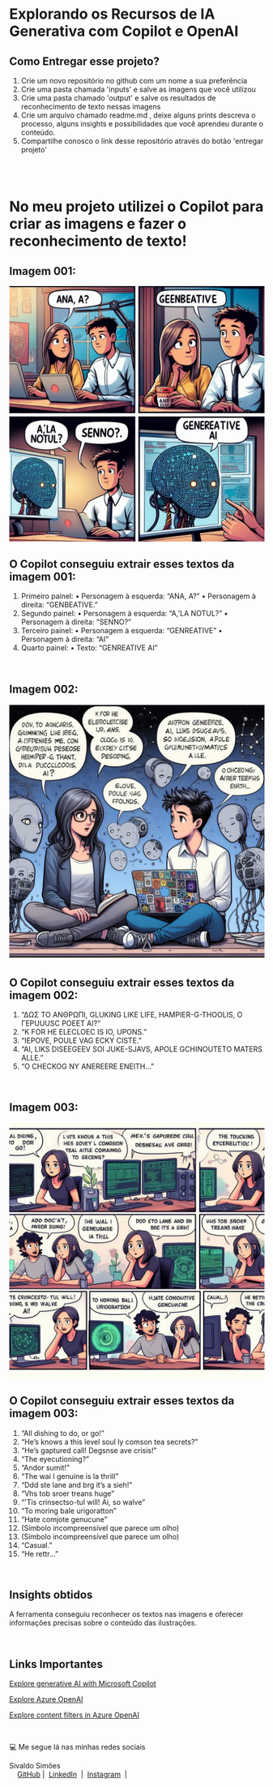 # Explorando os Recursos de IA Generativa com Copilot e OpenAI

## Como Entregar esse projeto?

1. Crie um novo repositório no github com um nome a sua preferência
2. Crie uma pasta chamada 'inputs' e salve as imagens que você utilizou
3. Crie uma pasta chamado 'output' e salve os resultados de reconhecimento de texto nessas imagens
4. Crie um arquivo chamado readme.md , deixe alguns prints descreva o processo, alguns insights e possibilidades que você aprendeu durante o conteúdo.
5. Compartilhe conosco o link desse repositório através do botão 'entregar projeto'

<br>

<br>

# No meu projeto utilizei o Copilot para criar as imagens e fazer o reconhecimento de texto!

## Imagem 001:

<img src="inputs/Imagem 001.jpg"/>

## O Copilot conseguiu extrair esses textos da imagem 001:

1. Primeiro painel:
   • Personagem à esquerda: “ANA, A?”
   • Personagem à direita: “GENBEATIVE.”
2. Segundo painel:
   • Personagem à esquerda: “A,'LA NOTUL?”
   • Personagem à direita: “SENNO?”
3. Terceiro painel:
   • Personagem à esquerda: “GENREATIVE”
   • Personagem à direita: “AI”
4. Quarto painel:
   • Texto: “GENREATIVE AI”

<br>

## Imagem 002:

<img src="inputs/Imagem 002.jpg"/>

## O Copilot conseguiu extrair esses textos da imagem 002:

1. “ΔΩΣ ΤΟ ΑΝΘΡΩΠΙ, GLUKING LIKE LIFE, HAMPIER-G-THOOLIS, Ο ΓEPUUUSC POEET AI?”
2. “K FOR HE ELECLOEC IS IO, UPONS.”
3. “IEPOVE, POULE VAG ECKY CISTE.”
4. “AI, LIKS DISEEGEEV SOI JUKE-SJAVS, APOLE GCHINOUTETO MATERS ALLE.”
5. “O CHECKOG NY ANEREERE ENEITH…”

<br>

## Imagem 003:

<img src="inputs/Imagem 003.jpg"/>

## O Copilot conseguiu extrair esses textos da imagem 003:

1. “All dishing to do, or go!”
2. “He’s knows a this level soul ly comson tea secrets?”
3. “He’s gaptured call! Degsnse ave crisis!”
4. “The eyecutioning?”
5. “Andor sumit!”
6. “The wai I genuine is la thrill”
7. “Ddd ste lane and brg it’s a sieh!”
8. “Vhs tob sroer treans huge”
9. “'Tis crinsectso-tul will! Ai, so walve”
10. “To moring bale urigoratton”
11. “Hate comjote genucune”
12. (Símbolo incompreensível que parece um olho)
13. (Símbolo incompreensível que parece um olho)
14. “Casual.”
15. “He rettr…”

<br>

## Insights obtidos

A ferramenta conseguiu reconhecer os textos nas imagens e oferecer informações precisas sobre o conteúdo das ilustrações.

<br>

## Links Importantes

[Explore generative AI with Microsoft Copilot](https://microsoftlearning.github.io/mslearn-ai-fundamentals/Instructions/Labs/12-generative-ai.html)

[Explore Azure OpenAI](https://microsoftlearning.github.io/mslearn-ai-fundamentals/Instructions/Labs/13-azure-openai.html)

[Explore content filters in Azure OpenAI](https://microsoftlearning.github.io/mslearn-ai-fundamentals/Instructions/Labs/14-azure-openai-content-filters.html)

<br>

💻 Me segue lá nas minhas redes sociais

 <p>Sivaldo Simões<br>
    &nbsp&nbsp&nbsp
     <a href="https://github.com/Sivaldombi">
    GitHub</a>&nbsp;|&nbsp;
    <a href="https://linkedin.com/in/s-simoesmbi/
">LinkedIn</a>
&nbsp;|&nbsp;
<a href="https://www.instagram.com/sivmbi/">
    Instagram</a>
&nbsp;|&nbsp;</p>
